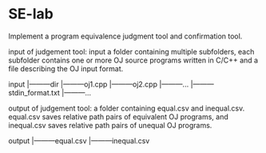 # SE-lab
Implement a program equivalence judgment tool and confirmation tool.

input of judgement tool: input a folder containing multiple subfolders, each subfolder contains one or more OJ source programs written in C/C++ and a file describing the OJ input format.

input
  |———dir
      |———oj1.cpp
      |———oj2.cpp
      |———...
      |———stdin_format.txt
  |———...
  
 
output of judgement tool: a folder containing equal.csv and inequal.csv. equal.csv saves relative path pairs of equivalent OJ programs, and inequal.csv saves relative path pairs of unequal OJ programs.

output
  |———equal.csv
  |———inequal.csv
 

